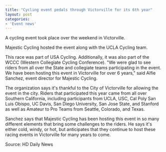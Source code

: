 ```yaml
---
title: "Cycling event pedals through Victorville for its 6th year"
layout: post
categories:
- 'Event news'
---
```


A cycling event took place over the weekend in Victorville.

Majestic Cycling hosted the event along with the UCLA Cycling team.

This race was part of USA Cycling. Additionally, it was also part of the WCCC (Western Collegiate Cycling Conference). "We were glad to see riders from all over the State and collegiate teams participating in the event. We have been hosting this event in Victorville for over 6 years," said Alfie Sanchez, event director for Majestic Cycling.

The organization says it's thankful to the City of Victorville for allowing the event in the city. Riders that participated this year came from all over Southern California, including participants from UCLA, USC, Cal Poly San Luis Obispo, UC Davis, San Diego University, San Jose State, and Stanford as well as Amateur to Pro Teams from Seattle, Colorado, and Texas.

Sanchez says that Majestic Cycling has been hosting this event in so many different elements that bring some challenges to the riders. He says it's either cold, windy, or hot, but anticipates that they continue to host these racing events in Victorville for many years to come.

Source: HD Daily News
